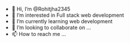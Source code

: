 - 👋 Hi, I’m @Rohitjha2345
- 👀 I’m interested in Full stack web development 
- 🌱 I’m currently learning web development 
- 💞️ I’m looking to collaborate on ...
- 📫 How to reach me ...

<!---
Rohitjha2345/Rohitjha2345 is a ✨ special ✨ repository because its `README.md` (this file) appears on your GitHub profile.
You can click the Preview link to take a look at your changes.
--->
